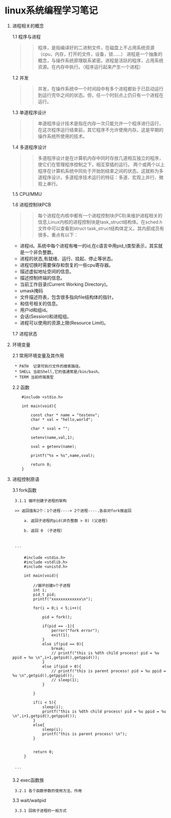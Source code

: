 linux系统编程学习笔记
=======================================================================================

1. 进程相关的概念
    
    1.1 程序与进程

    >> 程序，是指编译好的二进制文件，在磁盘上不占用系统资源（cpu，内存，打开的文件，设备，锁……）
       进程是一个抽象的概念，与操作系统原理联系紧密。进程是活跃的程序，占用系统资源。在内存中执行。（程序运行起来产生一个进程）

    1.2 并发

    >> 并发，在操作系统中一个时间段中有多个进程都处于已启动运行到运行完毕之间的状态。但，任一个时刻点上仍只有一个进程在运行。

    1.3 单道程序设计

    >> 单道程序设计技术是指在内存一次只能允许一个程序进行运行，在这次程序运行结束前，其它程序不允许使用内存。这是早期的操作系统所使用的技术。

    1.4 多道程序设计

    >> 多道程序设计是在计算机内存中同时存放几道相互独立的程序，使它们在管理程序控制之下，相互穿插的运行。 两个或两个以上程序在计算机系统中同处于开始到结束之间的状态。这就称为多道程序设计。多道程序技术运行的特征：多道、宏观上并行、微观上串行。

    1.5 CPU/MMU

    1.6 进程控制块PCB

    >> 每个进程在内核中都有一个进程控制块(PCB)来维护进程相关的信息,Linux内核的进程控制块是task_struct结构体。在sched.h文件中可以查看到struct task_struct结构体定义。其内部成员有很多。重点有以下：

    * 进程id。系统中每个进程有唯一的id,在c语言中用pid_t类型表示，其实就是一个非负整数。
    * 进程的状态,有就绪、运行、挂起、停止等状态。
    * 进程切换时需要保存和恢复的一些cpu寄存器。
    * 描述虚拟地址空间的信息。
    * 描述控制终端的信息。
    * 当前工作目录(Current Working Directory)。
    * umask掩码
    * 文件描述符表，包含很多指向file结构体的指针。
    * 和信号相关的信息。
    * 用户id和组id。
    * 会话(Session)和进程组。
    * 进程可以使用的资源上限(Resource Limit)。

    1.7 进程状态

2. 环境变量

    2.1 常用环境变量及其作用

        * PATH  记录可执行文件的搜索路径。
        * SHELL 当前Shell,它的值通常是/bin/bash。
        * TERM 当前终端类型

    2.2 函数

    ```
        #include <stdio.h>

        int main(void){

            const char * name = "testenv";
            char * val = "hello,world";

            char * sval = "";

            setenv(name,val,1);

            sval = getenv(name);

            printf("%s = %s",name,sval);

            return 0;
        }

    ```

3. 进程控制原语

    3.1 fork函数

        3.1.1 循环创建子进程的架构

        >> 返回值有2个：1个进程----> 2个进程----.各自对fork做返回

            a. 返回子进程的pid(非负整数 > 0) (父进程)

            b. 返回 0 （子进程）



        ```

            #include <stdio.h>
            #include <stdlib.h>
            #include <unistd.h>

            int main(void){

                //循环创建n个子进程
                int i;
                pid_t pid;
                printf("xxxxxxxxxxxxx\n");

                for(i = 0;i < 5;i++){

                    pid = fork();

                    if(pid == -1){
                        perror("fork error");
                        exit(1);
                    }
                    else if(pid == 0){
                        break;
                        // printf("this is %dth child process! pid = %u ppid = %u \n",i+1,getpid(),getppid());
                    }
                    else if(pid > 0){
                        // printf("this is parent process! pid = %u ppid = %u \n",getpid(),getppid());
                        // sleep(1);
                    }

                }

                if(i < 5){
                    sleep(i);
                    printf("this is %dth child process! pid = %u ppid = %u \n",i+1,getpid(),getppid());
                }
                else{
                    sleep(i);
                    printf("this is parent process! \n");
                }
            

                return 0;
            }


        ``` 
           

    3.2 exec函数族
        
        3.2.1 各个函数参数的使用方法、作用

    3.3 wait/waitpid

        3.3.1 回收子进程的一般方式





